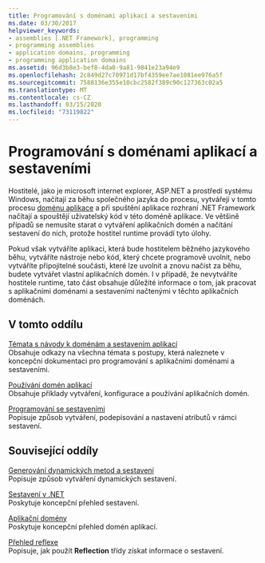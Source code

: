 ```yaml
---
title: Programování s doménami aplikací a sestaveními
ms.date: 03/30/2017
helpviewer_keywords:
- assemblies [.NET Framework], programming
- programming assemblies
- application domains, programming
- programming application domains
ms.assetid: 96d3b8e3-bef8-4da0-9a81-9841e23a94e9
ms.openlocfilehash: 2c849d27c70971d17bf4359ee7ae1081ee976a5f
ms.sourcegitcommit: 7588136e355e10cbc2582f389c90c127363c02a5
ms.translationtype: MT
ms.contentlocale: cs-CZ
ms.lasthandoff: 03/15/2020
ms.locfileid: "73119822"
---
```

# <a name="programming-with-application-domains-and-assemblies"></a>Programování s doménami aplikací a sestaveními

Hostitelé, jako je microsoft internet explorer, ASP.NET a prostředí systému Windows, načítají za běhu společného jazyka do procesu, vytvářejí v tomto procesu [doménu aplikace](application-domains.md) a při spuštění aplikace rozhraní .NET Framework načítají a spouštějí uživatelský kód v této doméně aplikace. Ve většině případů se nemusíte starat o vytváření aplikačních domén a načítání sestavení do nich, protože hostitel runtime provádí tyto úlohy.  
  
Pokud však vytváříte aplikaci, která bude hostitelem běžného jazykového běhu, vytváříte nástroje nebo kód, který chcete programově uvolnit, nebo vytváříte připojitelné součásti, které lze uvolnit a znovu načíst za běhu, budete vytvářet vlastní aplikačních domén. I v případě, že nevytváříte hostitele runtime, tato část obsahuje důležité informace o tom, jak pracovat s aplikačními doménami a sestaveními načtenými v těchto aplikačních doménách.  
  
## <a name="in-this-section"></a>V tomto oddílu  

[Témata s návody k doménám a sestavením aplikací](application-domains-and-assemblies-how-to-topics.md)  
Obsahuje odkazy na všechna témata s postupy, která naleznete v koncepční dokumentaci pro programování s aplikačními doménami a sestaveními.  
  
[Používání domén aplikací](use.md)  
Obsahuje příklady vytváření, konfigurace a používání aplikačních domén.  
  
[Programování se sestaveními](../../standard/assembly/program.md)  
Popisuje způsob vytváření, podepisování a nastavení atributů v rámci sestavení.  
  
## <a name="related-sections"></a>Související oddíly  

[Generování dynamických metod a sestavení](../reflection-and-codedom/emitting-dynamic-methods-and-assemblies.md)  
Popisuje způsob vytváření dynamických sestavení.  
  
[Sestavení v .NET](../../standard/assembly/index.md)  
Poskytuje koncepční přehled sestavení.  
  
[Aplikační domény](application-domains.md)  
Poskytuje koncepční přehled domén aplikací.  
  
[Přehled reflexe](../reflection-and-codedom/reflection.md)  
Popisuje, jak použít **Reflection** třídy získat informace o sestavení.
